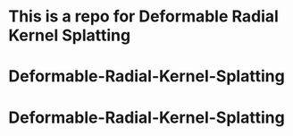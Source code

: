 # This is a repo for Deformable Radial Kernel Splatting
# Deformable-Radial-Kernel-Splatting
# Deformable-Radial-Kernel-Splatting
